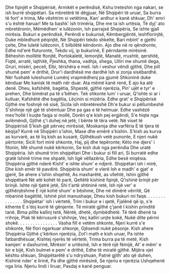 Dhe fqinjët e Shqipërisë,
Armikët e perëndisë,
Kshu treteshin nga nakari,
se ish burrë shqipëtari.
Sa mbretërë të dëgjuar,
Në Shqipëri të uruar,
Sa burra të fort' e trima,
Me vështrim si vetëtima,
Kan' ardhur e kanë shkuar,
Dh' emri s'u është haruar!
Me ta bashk' ish trimëria,
Dhe me ta ish urtësia,
Të dyj' ato mbretëronin,
Mëmëdhen' e lulëzonin,
Ish parrajsë Shqipëria,
Se ishte gjall mirësia.
Bukuri e perëndisë,
Perëndi e bukurisë,
Këmbergjëntë, leshflorinjtë,
Duke mbledhurë pëqinjtë,
Në Shqipëri tekdo shkelte,
Bari mbint' e gjethi çelte,
Dhe luletë lulëzonin,
E bilbilëtë këndonin.
Ajo dhe në re qëndronte,
Edhe nd'erë fluturonte,
Tekdo vij, ip bukurinë,
E përndante mirësinë.
Bëheshin mollëtë ftonjtë,
Portokaletë, lemonjtë,
Manatë, rrushtë, qershitë,
Fiqtë, arratë, lajthitë,
Pjeshka, thana, vadhja, shega,
Ulliri me shumë dega,
Gruri, misëri, peceli,
Elbi, tërshëra e meli.
Ish i veshur vëndi gjithë,
Dhe pill shumë pem' e drithë,
Drur'i dardhësë me dardhë
Ish si zonja sisëbardhë.
Nër fushatë luleshumë
Lumënj vrapmëdhenj pa gjumë
Shkoninë duke kënduar
Me kanisk të math nër duar.
Ata mëmë kanë renë,
E ajo ka atë denë.
Dheu, kafshëtë, bagëtia,
Shpestë, gjithë njerëzia,
Pin' ujët e tyr' e prehen,
Dhe bimërat pa të s'bëhen.
Tek shkonte lum' i uruar,
Q'ishte si ar i kulluar,
Kafshëtë dhe bagëtia,
Lëçinin si mizëria.
Edhe grat' e Shqipërisë
Gjithë me foshnjë në sisë,
Sicila ish mbretëreshë
Dh'e bukur si pëllumbeshë
S'shihnje një gjë të shëmtuar
Dhe pa gas e të helmuar.
Edhe vashëzë mes'hollë
I kuqte faqja si mollë,
Dorën q'e kish pej ergjëndi,
S'e hiqte nga avlëmëndi,
Gjithë ç'i duhej në jetë,
I bënte të tëra vetë.
Në viset të Shqipërisë
S'kish gjë përveç mirësisë,
Moskamja dhe varfëria
E të tjera të këqija?
Kurrë në Shqipëri s'ishin,
Mase dhe emërë s'kishin.
S'kish as kurva as kurvarë,
as të liq kish as kusarë,
Gjithëkush vetë punonte,
E njeri nukë përtonte;
Sicili fort mirë shkonte,
Haj, pij dhe tepëronte;
Këto me djers' i fitonin,
Më shumë nukë kërkonin,
Se kish duk nga perëndia
Dhe uratë Shqipëria.
Ish shumë trim shqipëtari
Dhe i bukur si fill ari,
Si burratë edhe gratë
Ishinë trime me shpatë,
Ish ligë vëllazëria,
Edhe besë miqësia.
Shqipëria gjithë nderë
Kisht' e ishte shum' e ndjerë.
Shqipëtari ish i mirë,
Dhe kish emër të pavdirë.
Shqipëria shum' e vlerë
Ish e madh' e gjat' e gjerë,
Se ahere s'ishin shqehtë,
As maxharëtë, as vllehtë,
Ishin gjithë shqipëtarë
Në atë kohët të parë,
Qeltëtë kishinë fqinjë,
Q'ishinë brinjë për brinjë.
Ishte një tjatrë jetë,
Shi t'artë shtininë retë,
Ish një ver' e gjithënjëshme
E një kohë shum' e bëshme,
Dhe në dimërë vërritë,
Që mbaninë bagëtitë,
Ishinë plot manushaqe,
Dheu kish bukuri mi faqe.
. . . . . . . . . . . . . .
Shqipëtar' ish i vërtetë,
Trim i bukur e i qetë,
Fjalënë që ip, s'e kthente
E s'doj kurrë të gënjente.
Të miratë gjithë ç'janë
I kishin prinditë tanë.
Bima pillte kallinj tetë,
Nëntë, dhetë, dymbëdhetë.
Të tërë dhenë ta rrihnje,
Plak të kërrusurë s'shihnje,
Veç kalliri unjte kokë,
Nukë dilte përmi shokë.
. . . . . . . . . . . . . . .
Vasha fill e vetëm shkonte,
Njeri kurrë s'e shikonte,
Në flori ngarkuar shkonje,
Gjësendi nukë pësonje.
Kish ahere Shqipëria
Gjithë ç'kërkon njerëzia,
Zot'i math e kish uruar,
Pa ishte fatbardhësuar,
Kishtej njerës të vërtetë,
Trima burra pa të metë,
Kish kamjen' e dashurinë,
Mirësin' e urtësinë,
Ish e tërë një fëmijë,
At' e mëm' e bir e bijë,
Kish bulmet e pem' e drithë,
Edhe të miratë gjithë.
Mijëra vjet kështu shkuan,
Shqipëtarëtë s'u ndryshuan,
Patnë gjith' ato që duhen,
Kishinë nder' e lirinë,
Pa dhe gjithë mirësinë,
Se njeriu e njerëzia
Ushqehenë nga liria.
Njeriu lindi i liruar,
Pasdaj e kanë penguar.